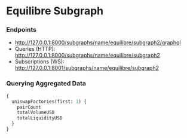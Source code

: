 # Equilibre Subgraph

### Endpoints

- http://127.0.0.1:8000/subgraphs/name/equilibre/subgraph2/graphql
- Queries (HTTP):     http://127.0.0.1:8000/subgraphs/name/equilibre/subgraph2
- Subscriptions (WS): http://127.0.0.1:8001/subgraphs/name/equilibre/subgraph2


### Querying Aggregated Data

```graphql
{
  uniswapFactories(first: 1) {
    pairCount
    totalVolumeUSD
    totalLiquidityUSD
  }
}
```
